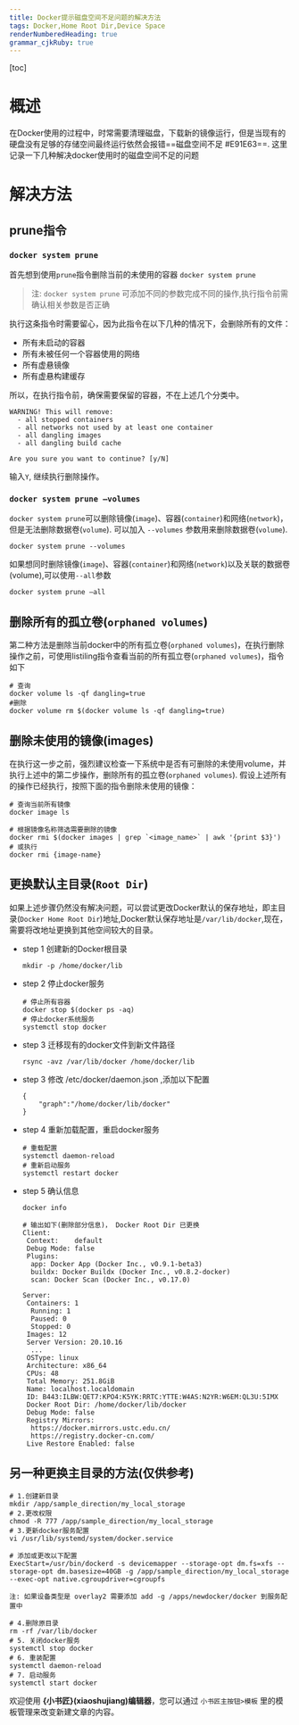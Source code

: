 ```yaml
---
title: Docker提示磁盘空间不足问题的解决方法
tags: Docker,Home Root Dir,Device Space
renderNumberedHeading: true
grammar_cjkRuby: true
---
```


[toc]

# 概述
在Docker使用的过程中，时常需要清理磁盘，下载新的镜像运行，但是当现有的硬盘没有足够的存储空间最终运行依然会报错==磁盘空间不足 #E91E63==.
这里记录一下几种解决docker使用时的磁盘空间不足的问题

# 解决方法
## prune指令
### `docker system prune`
首先想到使用`prune`指令删除当前的未使用的容器
`docker system prune`
> 注: `docker system prune` 可添加不同的参数完成不同的操作,执行指令前需确认相关参数是否正确


执行这条指令时需要留心，因为此指令在以下几种的情况下，会删除所有的文件：

- 所有未启动的容器  
- 所有未被任何一个容器使用的网络
-  所有虚悬镜像
-  所有虚悬构建缓存

所以，在执行指令前，确保需要保留的容器，不在上述几个分类中。
```
WARNING! This will remove:
  - all stopped containers
  - all networks not used by at least one container
  - all dangling images
  - all dangling build cache

Are you sure you want to continue? [y/N]
```
输入`Y`, 继续执行删除操作。

 ### `docker system prune –volumes`
 `docker system prune`可以删除镜像(`image`)、容器(`container`)和网络(`network`)，但是无法删除数据卷(`volume`). 可以加入 `--volumes` 参数用来删除数据卷(`volume`).

```
docker system prune --volumes
```

如果想同时删除镜像(`image`)、容器(`container`)和网络(`network`)以及关联的数据卷(volume),可以使用`--all`参数
```
docker system prune –all
```
## 删除所有的孤立卷(`orphaned volumes`)
第二种方法是删除当前docker中的所有孤立卷(`orphaned volumes`)，在执行删除操作之前，可使用listiling指令查看当前的所有孤立卷(`orphaned volumes`)，指令如下
```
# 查询
docker volume ls -qf dangling=true
#删除
docker volume rm $(docker volume ls -qf dangling=true)
```
## 删除未使用的镜像(images)
在执行这一步之前，强烈建议检查一下系统中是否有可删除的未使用volume，并执行上述中的第二步操作，删除所有的孤立卷(`orphaned volumes`).
假设上述所有的操作已经执行，按照下面的指令删除未使用的镜像：
```
# 查询当前所有镜像
docker image ls 

# 根据镜像名称筛选需要删除的镜像
docker rmi $(docker images | grep `<image_name>` | awk '{print $3}')
# 或执行
docker rmi {image-name}
```
## 更换默认主目录(`Root Dir`)
如果上述步骤仍然没有解决问题，可以尝试更改Docker默认的保存地址，即主目录(`Docker Home Root Dir`)地址,Docker默认保存地址是`/var/lib/docker`,现在，需要将改地址更换到其他空间较大的目录。

- step 1  创建新的Docker根目录
	```
	mkdir -p /home/docker/lib
	```
- step 2 停止docker服务
	```
	# 停止所有容器
	docker stop $(docker ps -aq)
	# 停止docker系统服务
	systemctl stop docker
	```

- step 3 迁移现有的docker文件到新文件路径

	```
	rsync -avz /var/lib/docker /home/docker/lib
	```
-  step 3 修改 /etc/docker/daemon.json ,添加以下配置
	```
	{
		"graph":"/home/docker/lib/docker"
	}

	```
- step 4 重新加载配置，重启docker服务

	```
	# 重载配置
	systemctl daemon-reload 
	# 重新启动服务
	systemctl restart docker

	```
- step 5 确认信息

	```
	docker info

	# 输出如下(删除部分信息)， Docker Root Dir 已更换
	Client:
	 Context:    default
	 Debug Mode: false
	 Plugins:
	  app: Docker App (Docker Inc., v0.9.1-beta3)
	  buildx: Docker Buildx (Docker Inc., v0.8.2-docker)
	  scan: Docker Scan (Docker Inc., v0.17.0)

	Server:
	 Containers: 1
	  Running: 1
	  Paused: 0
	  Stopped: 0
	 Images: 12
	 Server Version: 20.10.16
	  ...
	 OSType: linux
	 Architecture: x86_64
	 CPUs: 48
	 Total Memory: 251.8GiB
	 Name: localhost.localdomain
	 ID: B443:ILBW:QET7:KPO4:K5YK:RRTC:YTTE:W4AS:N2YR:W6EM:QL3U:5IMX
	 Docker Root Dir: /home/docker/lib/docker
	 Debug Mode: false
	 Registry Mirrors:
	  https://docker.mirrors.ustc.edu.cn/
	  https://registry.docker-cn.com/
	 Live Restore Enabled: false

	```
## 另一种更换主目录的方法(仅供参考)

```
# 1.创建新目录
mkdir /app/sample_direction/my_local_storage
# 2.更改权限
chmod -R 777 /app/sample_direction/my_local_storage
# 3.更新docker服务配置
vi /usr/lib/systemd/system/docker.service 

# 添加或更改以下配置
ExecStart=/usr/bin/dockerd -s devicemapper --storage-opt dm.fs=xfs --storage-opt dm.basesize=40GB -g /app/sample_direction/my_local_storage --exec-opt native.cgroupdriver=cgroupfs

注: 如果设备类型是 overlay2 需要添加 add -g /apps/newdocker/docker 到服务配置中

# 4.删除原目录
rm -rf /var/lib/docker 
# 5. 关闭docker服务
systemctl stop docker 
# 6. 重装配置
systemctl daemon-reload 
# 7. 启动服务
systemctl start docker

```

欢迎使用 **{小书匠}(xiaoshujiang)编辑器**，您可以通过 `小书匠主按钮>模板` 里的模板管理来改变新建文章的内容。